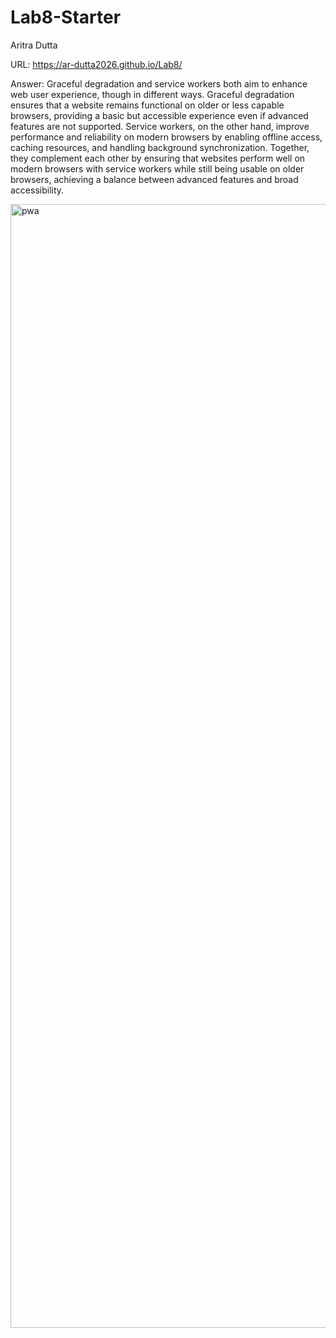 # Lab8-Starter
Aritra Dutta

URL: https://ar-dutta2026.github.io/Lab8/ 

Answer:
Graceful degradation and service workers both aim to enhance web user experience, though in different ways. Graceful degradation ensures that a website remains functional on older or less capable browsers, providing a basic but accessible experience even if advanced features are not supported. Service workers, on the other hand, improve performance and reliability on modern browsers by enabling offline access, caching resources, and handling background synchronization. Together, they complement each other by ensuring that websites perform well on modern browsers with service workers while still being usable on older browsers, achieving a balance between advanced features and broad accessibility.



<img width="1798" alt="pwa" src="https://github.com/ar-dutta2026/Lab8/assets/112745073/6ee0c288-d2d1-4ad3-9914-cd599715627a">





